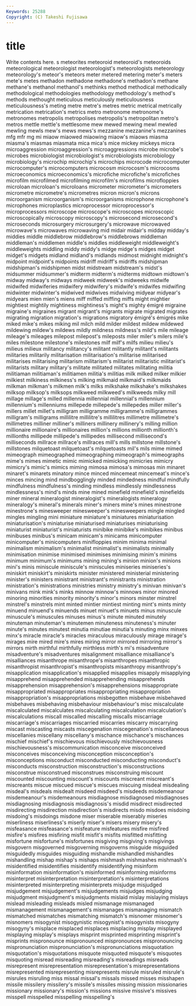 ```yaml
---
Keywords: 25288 
Copyright: (C) Takeshi Fujisawa
---
```


# title

Write contents here.
s meteorites meteoroid meteoroid's
meteoroids meteorological meteorologist meteorologist's meteorologists meteorology meteorology's meteor's meteors meter
metered metering meter's meters mete's metes methadon methadone methadone's methadon's
methane methane's methanol methanol's methinks method methodical methodically methodological methodologies
methodology methodology's method's methods methought meticulous meticulously meticulousness meticulousness's meting
metre metre's metres metric metrical metrically metrication metrication's metrics metro
metronome metronome's metronomes metropolis metropolises metropolis's metropolitan metro's metros mettle
mettle's mettlesome mew mewed mewing mewl mewled mewling mewls mew's
mews mews's mezzanine mezzanine's mezzanines mfg mfr mg mi miaow
miaowed miaowing miaow's miaows miasma miasma's miasmas miasmata mica mica's
mice mickey mickeys micra microaggression microaggression's microaggressions microbe microbe's microbes
microbiologist microbiologist's microbiologists microbiology microbiology's microchip microchip's microchips microcode microcomputer
microcomputer's microcomputers microcosm microcosm's microcosms microeconomics microeconomics's microfiche microfiche's microfiches
microfilm microfilmed microfilming microfilm's microfilms microfloppies microloan microloan's microloans micrometer
micrometer's micrometers micrometre micrometre's micrometres micron micron's microns microorganism microorganism's
microorganisms microphone microphone's microphones microplastics microprocessor microprocessor's microprocessors microscope microscope's
microscopes microscopic microscopically microscopy microscopy's microsecond microsecond's microseconds microsurgery microsurgery's
microwave microwaved microwave's microwaves microwaving mid midair midair's midday midday's
middies middle middlebrow middlebrow's middlebrows middleman middleman's middlemen middle's middles
middleweight middleweight's middleweights middling middy middy's midge midge's midges midget
midget's midgets midland midland's midlands midmost midnight midnight's midpoint midpoint's
midpoints midriff midriff's midriffs midshipman midshipman's midshipmen midst midstream midstream's
midst's midsummer midsummer's midterm midterm's midterms midtown midtown's midway midway's
midways midweek midweek's midweeks midwife midwifed midwiferies midwifery midwifery's midwife's
midwifes midwifing midwinter midwinter's midwived midwives midwiving midyear midyear's midyears
mien mien's miens miff miffed miffing miffs might mightier mightiest
mightily mightiness mightiness's might's mighty émigré migraine migraine's migraines migrant
migrant's migrants migrate migrated migrates migrating migration migration's migrations migratory
émigré's émigrés mike miked mike's mikes miking mil milch mild
milder mildest mildew mildewed mildewing mildew's mildews mildly mildness mildness's
mild's mile mileage mileage's mileages milepost milepost's mileposts miler miler's
milers mile's miles milestone milestone's milestones milf milf's milfs milieu
milieu's milieus milieux militancy militancy's militant militantly militant's militants militaries
militarily militarisation militarisation's militarise militarised militarises militarising militarism militarism's militarist
militaristic militarist's militarists military military's militate militated militates militating militia
militiaman militiaman's militiamen militia's militias milk milked milker milkier milkiest
milkiness milkiness's milking milkmaid milkmaid's milkmaids milkman milkman's milkmen milk's
milks milkshake milkshake's milkshakes milksop milksop's milksops milkweed milkweed's milkweeds
milky mill millage millage's milled millennia millennial millennial's millennium millennium's
millenniums millepede millepede's millepedes miller miller's millers millet millet's milligram
milligramme milligramme's milligrammes milligram's milligrams millilitre millilitre's millilitres millimetre millimetre's
millimetres milliner milliner's milliners millinery millinery's milling million millionaire millionaire's
millionaires million's millions millionth millionth's millionths millipede millipede's millipedes millisecond
millisecond's milliseconds millrace millrace's millraces mill's mills millstone millstone's millstones
milquetoast milquetoast's milquetoasts mil's mils mime mimed mimeograph mimeographed mimeographing
mimeograph's mimeographs mime's mimes mimetic mimic mimicked mimicking mimicries mimicry
mimicry's mimic's mimics miming mimosa mimosa's mimosas min minaret minaret's
minarets minatory mince minced mincemeat mincemeat's mince's minces mincing mind
mindbogglingly minded mindedness mindful mindfully mindfulness mindfulness's minding mindless mindlessly
mindlessness mindlessness's mind's minds mine mined minefield minefield's minefields miner
mineral mineralogist mineralogist's mineralogists mineralogy mineralogy's mineral's minerals miner's miners
mine's mines minestrone minestrone's minesweeper minesweeper's minesweepers mingle mingled mingles
mingling mini miniature miniature's miniatures miniaturisation miniaturisation's miniaturise miniaturised miniaturises
miniaturising miniaturist miniaturist's miniaturists minibike minibike's minibikes minibus minibuses minibus's
minicam minicam's minicams minicomputer minicomputer's minicomputers minifloppies minim minima minimal
minimalism minimalism's minimalist minimalist's minimalists minimally minimisation minimise minimised minimises
minimising minim's minims minimum minimum's minimums mining mining's minion minion's
minions mini's minis miniscule miniscule's miniscules miniseries miniseries's miniskirt miniskirt's
miniskirts minister ministered ministerial ministering minister's ministers ministrant ministrant's ministrants
ministration ministration's ministrations ministries ministry ministry's minivan minivan's minivans mink
mink's minks minnow minnow's minnows minor minored minoring minorities minority
minority's minor's minors minster minstrel minstrel's minstrels mint minted mintier
mintiest minting mint's mints minty minuend minuend's minuends minuet minuet's
minuets minus minuscule minuscule's minuscules minuses minus's minute minuted minutely
minuteman minuteman's minutemen minuteness minuteness's minuter minute's minutes minutest minutia
minutiae minutia's minuting minx minxes minx's miracle miracle's miracles miraculous
miraculously mirage mirage's mirages mire mired mire's mires miring mirror
mirrored mirroring mirror's mirrors mirth mirthful mirthfully mirthless mirth's mi's
misadventure misadventure's misadventures misalignment misalliance misalliance's misalliances misanthrope misanthrope's misanthropes
misanthropic misanthropist misanthropist's misanthropists misanthropy misanthropy's misapplication misapplication's misapplied misapplies
misapply misapplying misapprehend misapprehended misapprehending misapprehends misapprehension misapprehension's misapprehensions misappropriate
misappropriated misappropriates misappropriating misappropriation misappropriation's misappropriations misbegotten misbehave misbehaved misbehaves
misbehaving misbehaviour misbehaviour's misc miscalculate miscalculated miscalculates miscalculating miscalculation miscalculation's
miscalculations miscall miscalled miscalling miscalls miscarriage miscarriage's miscarriages miscarried miscarries
miscarry miscarrying miscast miscasting miscasts miscegenation miscegenation's miscellaneous miscellanies miscellany
miscellany's mischance mischance's mischances mischief mischief's mischievous mischievously mischievousness mischievousness's
miscommunication misconceive misconceived misconceives misconceiving misconception misconception's misconceptions misconduct misconducted
misconducting misconduct's misconducts misconstruction misconstruction's misconstructions misconstrue misconstrued misconstrues misconstruing
miscount miscounted miscounting miscount's miscounts miscreant miscreant's miscreants miscue miscued
miscue's miscues miscuing misdeal misdealing misdeal's misdeals misdealt misdeed misdeed's
misdeeds misdemeanour misdemeanour's misdemeanours misdiagnose misdiagnosed misdiagnoses misdiagnosing misdiagnosis misdiagnosis's
misdid misdirect misdirected misdirecting misdirection misdirection's misdirects misdo misdoes misdoing
misdoing's misdoings misdone miser miserable miserably miseries miserliness miserliness's miserly
miser's misers misery misery's misfeasance misfeasance's misfeature misfeatures misfire misfired
misfire's misfires misfiring misfit misfit's misfits misfitted misfitting misfortune misfortune's
misfortunes misgiving misgiving's misgivings misgovern misgoverned misgoverning misgoverns misguide misguided
misguidedly misguides misguiding mishandle mishandled mishandles mishandling mishap mishap's mishaps
mishmash mishmashes mishmash's misidentified misidentifies misidentify misidentifying misinform misinformation misinformation's
misinformed misinforming misinforms misinterpret misinterpretation misinterpretation's misinterpretations misinterpreted misinterpreting misinterprets
misjudge misjudged misjudgement misjudgement's misjudgements misjudges misjudging misjudgment misjudgment's misjudgments
mislaid mislay mislaying mislays mislead misleading misleads misled mismanage mismanaged
mismanagement mismanagement's mismanages mismanaging mismatch mismatched mismatches mismatching mismatch's misnomer
misnomer's misnomers misogynist misogynistic misogynist's misogynists misogyny misogyny's misplace misplaced
misplaces misplacing misplay misplayed misplaying misplay's misplays misprint misprinted misprinting
misprint's misprints mispronounce mispronounced mispronounces mispronouncing mispronunciation mispronunciation's mispronunciations misquotation
misquotation's misquotations misquote misquoted misquote's misquotes misquoting misread misreading misreading's
misreadings misreads misrepresent misrepresentation misrepresentation's misrepresentations misrepresented misrepresenting misrepresents misrule
misruled misrule's misrules misruling miss missal missal's missals missed misses
misshapen missile missilery missilery's missile's missiles missing mission missionaries missionary
missionary's mission's missions missive missive's missives misspell misspelled misspelling misspelling's
